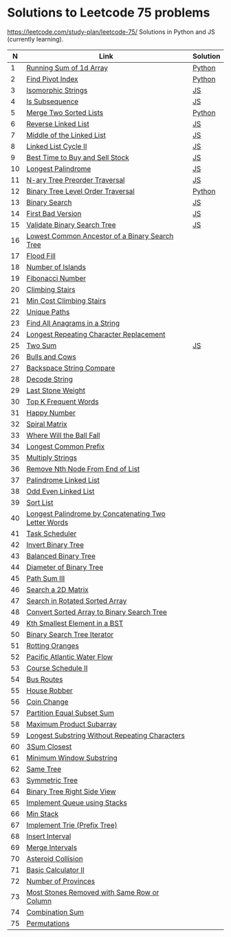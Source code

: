 # Solutions to Leetcode 75 problems
https://leetcode.com/study-plan/leetcode-75/
Solutions in Python and JS (currently learning).

| N   | Link                                                                                                                                        | Solution                                                 |
| --- | ------------------------------------------------------------------------------------------------------------------------------------------- | -------------------------------------------------------- |
| 1   | [Running Sum of 1d Array](https://leetcode.com/problems/running-sum-of-1d-array/)                                                           | [Python](leetcode_easy/1480_running_sum.md)              |
| 2   | [Find Pivot Index](https://leetcode.com/problems/find-pivot-index/description/)                                                             | [Python](leetcode_easy/724_pivot_index.py)               |
| 3   | [Isomorphic Strings](https://leetcode.com/problems/isomorphic-strings/description/)                                                         | [JS](leetcode_easy/205_isomorphic_strings.js)            |
| 4   | [Is Subsequence](https://leetcode.com/problems/is-subsequence/description/)                                                                 | [JS](leetcode_easy/392_is_subsequence.js)                |
| 5   | [Merge Two Sorted Lists](https://leetcode.com/problems/merge-two-sorted-lists/)                                                             | [Python](leetcode_easy/21_merge_2_sorted_lists.py)       |
| 6   | [Reverse Linked List](https://leetcode.com/problems/reverse-linked-list/)                                                                   | [JS](leetcode_easy/206_reverse_linked_list.js)           |
| 7   | [Middle of the Linked List](https://leetcode.com/problems/middle-of-the-linked-list/)                                                       | [JS](leetcode_easy/876_middle_of_linked_list.js)         |
| 8   | [Linked List Cycle II](https://leetcode.com/problems/linked-list-cycle-ii/)                                                                 | [JS](leetcode_medium/142_linked_list_cycle2.js)          |
| 9   | [Best Time to Buy and Sell Stock](https://leetcode.com/problems/best-time-to-buy-and-sell-stock/)                                           | [JS](leetcode_easy/121_best_time_stocks.js)              |
| 10  | [Longest Palindrome](https://leetcode.com/problems/longest-palindrome/)                                                                     | [JS](leetcode_easy/409_longest_palindrome.js)            |
| 11  | [N-ary Tree Preorder Traversal](https://leetcode.com/problems/n-ary-tree-preorder-traversal/)                                               | [JS](leetcode_easy/589_nary_tree_preorder.js)            |
| 12  | [Binary Tree Level Order Traversal](https://leetcode.com/problems/binary-tree-level-order-traversal/)                                       | [Python](leetcode_medium/102_binary_tree_level_order.py) |
| 13  | [Binary Search](https://leetcode.com/problems/binary-search/)                                                                               | [JS](leetcode_easy/704_binary_search.js)                 |
| 14  | [First Bad Version](https://leetcode.com/problems/first-bad-version/)                                                                       | [JS](leetcode_easy/278_first_bad_version.js)             |
| 15  | [Validate Binary Search Tree](https://leetcode.com/problems/validate-binary-search-tree/)                                                   | [JS](leetcode_medium/98_valid_bst.js)                    |
| 16  | [Lowest Common Ancestor of a Binary Search Tree](https://leetcode.com/problems/lowest-common-ancestor-of-a-binary-search-tree/)             |                                                          |
| 17  | [Flood Fill](https://leetcode.com/problems/flood-fill/)                                                                                     |                                                          |
| 18  | [Number of Islands](https://leetcode.com/problems/number-of-islands/)                                                                       |                                                          |
| 19  | [Fibonacci Number](https://leetcode.com/problems/fibonacci-number/)                                                                         |                                                          |
| 20  | [Climbing Stairs](https://leetcode.com/problems/climbing-stairs/)                                                                           |                                                          |
| 21  | [Min Cost Climbing Stairs](https://leetcode.com/problems/min-cost-climbing-stairs/)                                                         |                                                          |
| 22  | [Unique Paths](https://leetcode.com/problems/unique-paths/)                                                                                 |                                                          |
| 23  | [Find All Anagrams in a String](https://leetcode.com/problems/find-all-anagrams-in-a-string/)                                               |                                                          |
| 24  | [Longest Repeating Character Replacement](https://leetcode.com/problems/longest-repeating-character-replacement/)                           |                                                          |
| 25  | [Two Sum](https://leetcode.com/problems/two-sum/)                                                                                           | [JS](leetcode_easy/1_two_sum.js)                         |
| 26  | [Bulls and Cows](https://leetcode.com/problems/bulls-and-cows/)                                                                             |                                                          |
| 27  | [Backspace String Compare](https://leetcode.com/problems/backspace-string-compare/)                                                         |                                                          |
| 28  | [Decode String](https://leetcode.com/problems/decode-string/)                                                                               |                                                          |
| 29  | [Last Stone Weight](https://leetcode.com/problems/last-stone-weight/?envType=study-plan&id=level-1)                                         |                                                          |
| 30  | [Top K Frequent Words](https://leetcode.com/problems/top-k-frequent-words/?envType=study-plan&id=level-1)                                   |                                                          |
| 31  | [Happy Number](https://leetcode.com/problems/happy-number/)                                                                                 |                                                          |
| 32  | [Spiral Matrix](https://leetcode.com/problems/spiral-matrix/)                                                                               |                                                          |
| 33  | [Where Will the Ball Fall](https://leetcode.com/problems/where-will-the-ball-fall/)                                                         |                                                          |
| 34  | [Longest Common Prefix](https://leetcode.com/problems/longest-common-prefix/)                                                               |                                                          |
| 35  | [Multiply Strings](https://leetcode.com/problems/multiply-strings/)                                                                         |                                                          |
| 36  | [Remove Nth Node From End of List](https://leetcode.com/problems/remove-nth-node-from-end-of-list/)                                         |                                                          |
| 37  | [Palindrome Linked List](https://leetcode.com/problems/palindrome-linked-list/)                                                             |                                                          |
| 38  | [Odd Even Linked List](https://leetcode.com/problems/odd-even-linked-list/)                                                                 |                                                          |
| 39  | [Sort List](https://leetcode.com/problems/sort-list/)                                                                                       |                                                          |
| 40  | [Longest Palindrome by Concatenating Two Letter Words](https://leetcode.com/problems/longest-palindrome-by-concatenating-two-letter-words/) |                                                          |
| 41  | [Task Scheduler](https://leetcode.com/problems/task-scheduler/)                                                                             |                                                          |
| 42  | [Invert Binary Tree](https://leetcode.com/problems/invert-binary-tree/)                                                                     |                                                          |
| 43  | [Balanced Binary Tree](https://leetcode.com/problems/balanced-binary-tree/)                                                                 |                                                          |
| 44  | [Diameter of Binary Tree](https://leetcode.com/problems/diameter-of-binary-tree/)                                                           |                                                          |
| 45  | [Path Sum III](https://leetcode.com/problems/path-sum-iii/)                                                                                 |                                                          |
| 46  | [Search a 2D Matrix](https://leetcode.com/problems/search-a-2d-matrix/)                                                                     |                                                          |
| 47  | [Search in Rotated Sorted Array](https://leetcode.com/problems/search-in-rotated-sorted-array/)                                             |                                                          |
| 48  | [Convert Sorted Array to Binary Search Tree](https://leetcode.com/problems/convert-sorted-array-to-binary-search-tree/)                     |                                                          |
| 49  | [Kth Smallest Element in a BST](https://leetcode.com/problems/kth-smallest-element-in-a-bst/)                                               |                                                          |
| 50  | [Binary Search Tree Iterator](https://leetcode.com/problems/binary-search-tree-iterator/)                                                   |                                                          |
| 51  | [Rotting Oranges](https://leetcode.com/problems/rotting-oranges/)                                                                           |                                                          |
| 52  | [Pacific Atlantic Water Flow](https://leetcode.com/problems/pacific-atlantic-water-flow/)                                                   |                                                          |
| 53  | [Course Schedule II](https://leetcode.com/problems/course-schedule-ii/)                                                                     |                                                          |
| 54  | [Bus Routes](https://leetcode.com/problems/bus-routes/)                                                                                     |                                                          | 
| 55  | [House Robber](https://leetcode.com/problems/house-robber/)                                                                                 |                                                          |
| 56  | [Coin Change](https://leetcode.com/problems/coin-change/)                                                                                   |                                                          |
| 57  | [Partition Equal Subset Sum](https://leetcode.com/problems/partition-equal-subset-sum/)                                                     |                                                          |
| 58  | [Maximum Product Subarray](https://leetcode.com/problems/maximum-product-subarray/)                                                         |                                                          |
| 59  | [Longest Substring Without Repeating Characters](https://leetcode.com/problems/longest-substring-without-repeating-characters/)             |                                                          |
| 60  | [3Sum Closest](https://leetcode.com/problems/3sum-closest/)                                                                                 |                                                          |
| 61  | [Minimum Window Substring](https://leetcode.com/problems/minimum-window-substring/)                                                         |                                                          |
| 62  | [Same Tree](https://leetcode.com/problems/same-tree/)                                                                                       |                                                          |
| 63  | [Symmetric Tree](https://leetcode.com/problems/symmetric-tree/)                                                                             |                                                          |
| 64  | [Binary Tree Right Side View](https://leetcode.com/problems/binary-tree-right-side-view/)                                                   |                                                          |
| 65  | [Implement Queue using Stacks](https://leetcode.com/problems/implement-queue-using-stacks/)                                                 |                                                          |
| 66  | [Min Stack](https://leetcode.com/problems/min-stack/)                                                                                       |                                                          |
| 67  | [Implement Trie (Prefix Tree)](https://leetcode.com/problems/implement-trie-prefix-tree/)                                                   |                                                          |
| 68  | [Insert Interval](https://leetcode.com/problems/insert-interval/)                                                                           |                                                          |
| 69  | [Merge Intervals](https://leetcode.com/problems/merge-intervals/)                                                                           |                                                          |
| 70  | [Asteroid Collision](https://leetcode.com/problems/asteroid-collision/)                                                                     |                                                          |
| 71  | [Basic Calculator II](https://leetcode.com/problems/basic-calculator-ii/)                                                                   |                                                          |
| 72  | [Number of Provinces](https://leetcode.com/problems/number-of-provinces/)                                                                   |                                                          |
| 73  | [Most Stones Removed with Same Row or Column](https://leetcode.com/problems/most-stones-removed-with-same-row-or-column/)                   |                                                          |
| 74  | [Combination Sum](https://leetcode.com/problems/combination-sum/)                                                                           |                                                          |
| 75  | [Permutations](https://leetcode.com/problems/permutations/)                                                                                 |                                                          |